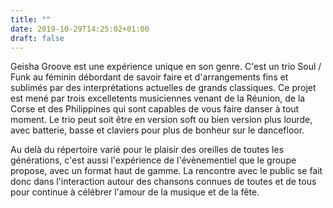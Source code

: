 ```yaml
---
title: ""
date: 2019-10-29T14:25:02+01:00
draft: false
---
```


Geisha Groove est une expérience unique en son genre. C'est un trio Soul / Funk au féminin débordant de savoir faire et d'arrangements fins et sublimés par des interprétations actuelles de grands classiques.
Ce projet est mené par trois excelletents musiciennes venant de la Réunion, de la Corse et des Philippines qui sont capables de vous faire danser à tout moment. Le trio peut soit être en version soft ou bien version plus lourde, avec batterie, basse et claviers pour plus de bonheur sur le dancefloor.

Au delà du répertoire varié pour le plaisir des oreilles de toutes les générations, c'est aussi l'expérience de l'évènementiel que le groupe propose, avec un format haut de gamme. La rencontre avec le public se fait donc dans l'interaction autour des chansons connues de toutes et de tous pour continue à célébrer l'amour de la musique et de la fête.